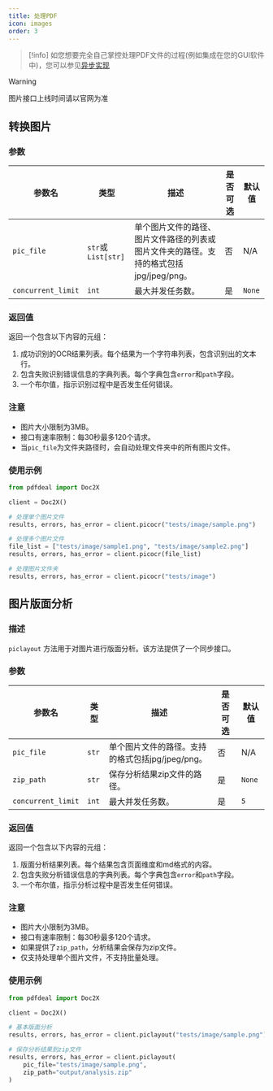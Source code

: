 ```yaml
---
title: 处理PDF
icon: images
order: 3
---
```


> [!info]
> 如您想要完全自己掌控处理PDF文件的过程(例如集成在您的GUI软件中)，您可以参见[异步实现](./async.md)

> [!warning]
> 图片接口上线时间请以官网为准

## 转换图片

### 参数

| 参数名            | 类型                | 描述                                                                 | 是否可选 | 默认值       |
|------------------|---------------------|----------------------------------------------------------------------|----------|--------------|
| `pic_file`       | `str`或`List[str]`  | 单个图片文件的路径、图片文件路径的列表或图片文件夹的路径。支持的格式包括jpg/jpeg/png。 | 否       | N/A          |
| `concurrent_limit`| `int`              | 最大并发任务数。                                                      | 是       | `None`       |

### 返回值
返回一个包含以下内容的元组：
1. 成功识别的OCR结果列表。每个结果为一个字符串列表，包含识别出的文本行。
2. 包含失败识别错误信息的字典列表。每个字典包含`error`和`path`字段。
3. 一个布尔值，指示识别过程中是否发生任何错误。

### 注意
- 图片大小限制为3MB。
- 接口有速率限制：每30秒最多120个请求。
- 当`pic_file`为文件夹路径时，会自动处理文件夹中的所有图片文件。


### 使用示例

```python
from pdfdeal import Doc2X

client = Doc2X()

# 处理单个图片文件
results, errors, has_error = client.picocr("tests/image/sample.png")

# 处理多个图片文件
file_list = ["tests/image/sample1.png", "tests/image/sample2.png"]
results, errors, has_error = client.picocr(file_list)

# 处理图片文件夹
results, errors, has_error = client.picocr("tests/image")
```

## 图片版面分析

### 描述
`piclayout` 方法用于对图片进行版面分析。该方法提供了一个同步接口。

### 参数

| 参数名            | 类型                | 描述                                                                 | 是否可选 | 默认值       |
|------------------|---------------------|----------------------------------------------------------------------|----------|--------------|
| `pic_file`       | `str`              | 单个图片文件的路径。支持的格式包括jpg/jpeg/png。                      | 否       | N/A          |
| `zip_path`       | `str`              | 保存分析结果zip文件的路径。                                           | 是       | `None`       |
| `concurrent_limit`| `int`              | 最大并发任务数。                                                      | 是       | `5`          |

### 返回值
返回一个包含以下内容的元组：
1. 版面分析结果列表。每个结果包含页面维度和md格式的内容。
2. 包含失败分析错误信息的字典列表。每个字典包含`error`和`path`字段。
3. 一个布尔值，指示分析过程中是否发生任何错误。

### 注意
- 图片大小限制为3MB。
- 接口有速率限制：每30秒最多120个请求。
- 如果提供了`zip_path`，分析结果会保存为zip文件。
- 仅支持处理单个图片文件，不支持批量处理。

### 使用示例

```python
from pdfdeal import Doc2X

client = Doc2X()

# 基本版面分析
results, errors, has_error = client.piclayout("tests/image/sample.png")

# 保存分析结果到zip文件
results, errors, has_error = client.piclayout(
    pic_file="tests/image/sample.png",
    zip_path="output/analysis.zip"
)
``` 